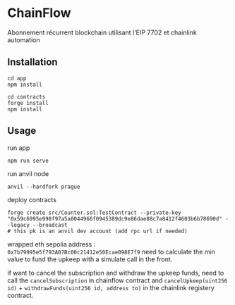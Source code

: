 # ChainFlow
Abonnement récurrent blockchain utilisant l'EIP 7702 et chainlink automation

## Installation

```shell
cd app
npm install
```

```shell
cd contracts
forge install
npm install
```

## Usage

run app
```shell
npm run serve
```

run anvil node
```shell
anvil --hardfork prague
```

deploy contracts
```shell
forge create src/Counter.sol:TestContract --private-key "0x59c6995e998f97a5a0044966f0945389dc9e86dae88c7a8412f4603b6b78690d" --legacy --broadcast 
# this pk is an anvil dev account (add rpc url if needed)
```

wrapped eth sepolia address : `0x7b79995e5f793A07Bc00c21412e50Ecae098E7f9`
need to calculate the min value to fund the upkeep with a simulate call in the front.

if want to cancel the subscription and withdraw the upkeep funds, need to call the `cancelSubscription` in chainflow contract and `cancelUpkeep(uint256 id)` + `withdrawFunds(uint256 id, address to)` in the chainlink registery contract.